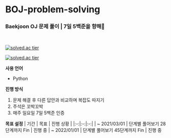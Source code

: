 # BOJ-problem-solving
### Baekjoon OJ 문제 풀이 | 7일 5백준을 향해🌱
<br />

[![solved.ac tier](http://mazassumnida.wtf/api/generate_badge?boj=myris2)](https://solved.ac/myris2)

[![solved.ac tier](http://mazassumnida.wtf/api/v2/generate_badge?boj=myris2)](https://solved.ac/myris2)

**사용 언어**
- Python

**진행 방식**
1. 문제 해결 후 다른 답안과 비교하며 복잡도 따지기
2. 주석은 꼬박꼬박
3. 매주 일요일 7일 5백준 인증

**목표 설정**
| 기간 | 목표 | 진행 상황 |
|:-:|:-:|:-:|
| ~ 2021/03/01 | 단계별 풀어보기 28단계까지 Fin | 진행 중
| ~ 2022/01/01 | 단계별 풀어보기 45단계까지 Fin | 진행 중

